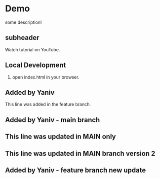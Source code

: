 # Demo

some description!

 ## subheader

Watch tutorial on YouTube.

## Local Development

1. open index.html in your browser.

## Added by Yaniv
This line was added in the feature branch.

## Added by Yaniv - main branch

## This line was updated in MAIN only

## This line was updated in MAIN branch version 2

## Added by Yaniv - feature branch new update